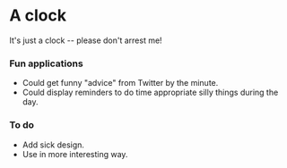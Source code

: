 # A clock
It's just a clock -- please don't arrest me!

### Fun applications
* Could get funny "advice" from Twitter by the minute.
* Could display reminders to do time appropriate silly things during the day.

### To do 
* Add sick design.
* Use in more interesting way.
